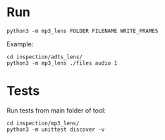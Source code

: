 # Run

`python3 -m mp3_lens FOLDER FILENAME WRITE_FRAMES`

Example:

```
cd inspection/adts_lens/
python3 -m mp3_lens ./files audio 1
```

# Tests

Run tests from main folder of tool:

```
cd inspection/mp3_lens/
python3 -m unittest discover -v
```
